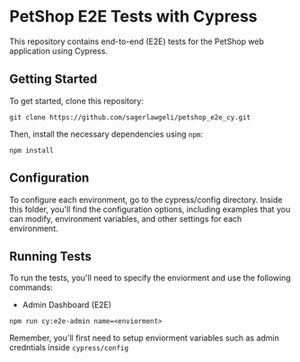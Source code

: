
# PetShop E2E Tests with Cypress

This repository contains end-to-end (E2E) tests for the PetShop web application using Cypress. 

## Getting Started

To get started, clone this repository:

```
git clone https://github.com/sagerlawgeli/petshop_e2e_cy.git
```

Then, install the necessary dependencies using `npm`:

```
npm install
```

## Configuration

To configure each environment, go to the cypress/config directory. Inside this folder, you'll find the configuration options, including examples that you can modify, environment variables, and other settings for each environment.


## Running Tests

To run the tests, you'll need to specify the enviorment and use the following commands:

* Admin Dashboard (E2E)

```
npm run cy:e2e-admin name=<enviorment>
```

Remember, you'll first need to setup enviorment variables such as admin credntials inside `cypress/config` 